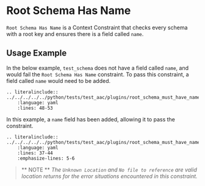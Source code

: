 # Root Schema Has Name
`Root Schema Has Name` is a Context Constraint that checks every schema with a root key and ensures there is a field called `name`.


## Usage Example
In the below example, `test_schema` does not have a field called `name`, and would fail the `Root Schema Has Name` constraint. To pass this constraint, a field called `name` would need to be added.
```{eval-rst}
.. literalinclude:: ../../../../../python/tests/test_aac/plugins/root_schema_must_have_name/test_root_schema_must_have_name.py
    :language: yaml
    :lines: 48-53
```


In this example, a `name` field has been added, allowing it to pass the constraint.
```{eval-rst}
.. literalinclude:: ../../../../../python/tests/test_aac/plugins/root_schema_must_have_name/test_root_schema_must_have_name.py
    :language: yaml
    :lines: 37-44
    :emphasize-lines: 5-6
```

> ** NOTE ** _The `Unknown Location` and `No file to reference` are valid location returns for the error situations encountered in this constraint._

